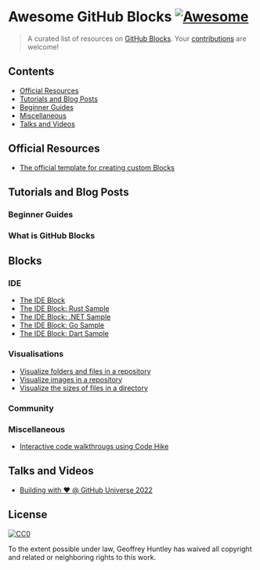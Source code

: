# Awesome GitHub Blocks [![Awesome](https://cdn.rawgit.com/sindresorhus/awesome/d7305f38d29fed78fa85652e3a63e154dd8e8829/media/badge.svg)](https://github.com/sindresorhus/awesome)

> A curated list of resources on [GitHub Blocks](https://blocks.githubnext.com/). Your [contributions](./CONTRIBUTING.md) are welcome!



## Contents

* [Official Resources](#official-resources)
* [Tutorials and Blog Posts](#tutorials-and-blog-posts)
* [Beginner Guides](#beginner-guides)
* [Miscellaneous](#miscellaneous)
* [Talks and Videos](#talks-and-videos)

## Official Resources

* [The official template for creating custom Blocks](https://github.com/githubnext/blocks-template)

## Tutorials and Blog Posts

### Beginner Guides

### What is GitHub Blocks

## Blocks

### IDE

* [The IDE Block](https://github.com/Krzysztof-Cieslak/IDE-Block)  
* [The IDE Block: Rust Sample](https://github.com/Krzysztof-Cieslak/RustSample/)  
* [The IDE Block: .NET Sample](https://github.com/Krzysztof-Cieslak/CSharpSample)  
* [The IDE Block: Go Sample](https://github.com/Krzysztof-Cieslak/GoSample) 
* [The IDE Block: Dart Sample](https://github.com/Krzysztof-Cieslak/DartSample) 

### Visualisations

* [Visualize folders and files in a repository](https://github.com/Wattenberger/blocks)
* [Visualize images in a repository](https://github.com/Wattenberger/blocks)
* [Visualize the sizes of files in a directory](https://github.com/mattrothenberg/directory-size-block)

### Community


### Miscellaneous

* [Interactive code walkthrougs using Code Hike](https://github.com/Krzysztof-Cieslak/CodeHike-block) 

## Talks and Videos

* [Building with :heart: @ GitHub Universe 2022](https://www.youtube.com/watch?v=4NuK415HYTI)

## License

[![CC0](http://mirrors.creativecommons.org/presskit/buttons/88x31/svg/cc-zero.svg)](https://creativecommons.org/publicdomain/zero/1.0/)

To the extent possible under law, Geoffrey Huntley has waived all copyright and related or neighboring rights to this work.

